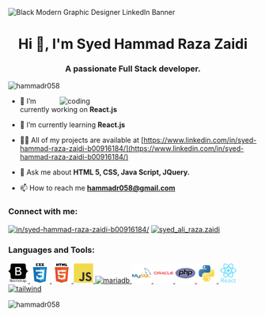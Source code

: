 
![Black Modern Graphic Designer LinkedIn Banner](https://github.com/hammadr058/hammadr058/assets/123302448/36be49cc-436f-4afc-ad60-8e9d2626fd20)


<h1 align="center">Hi 👋, I'm Syed Hammad Raza Zaidi</h1>
<h3 align="center">A passionate Full Stack developer.</h3>

<p align="left"> <img src="https://komarev.com/ghpvc/?username=hammadr058&label=Profile%20views&color=0e75b6&style=flat" alt="hammadr058" /> </p>

<img align="right" alt="coding" width="400" src="https://github.com/taranshehzad/taranshehzad/blob/main/giphy.gif?raw=true">

- 🔭 I’m currently working on **React.js**

- 🌱 I’m currently learning **React.js**

- 👨‍💻 All of my projects are available at [https://www.linkedin.com/in/syed-hammad-raza-zaidi-b00916184/](https://www.linkedin.com/in/syed-hammad-raza-zaidi-b00916184/)

- 💬 Ask me about **HTML 5, CSS, Java Script, JQuery.**

- 📫 How to reach me **hammadr058@gmail.com**

<h3 align="left">Connect with me:</h3>
<p align="left">
<a href="https://linkedin.com/in/in/syed-hammad-raza-zaidi-b00916184/" target="blank"><img align="center" src="https://raw.githubusercontent.com/rahuldkjain/github-profile-readme-generator/master/src/images/icons/Social/linked-in-alt.svg" alt="in/syed-hammad-raza-zaidi-b00916184/" height="30" width="40" /></a>
<a href="https://instagram.com/syed_ali_raza.zaidi" target="blank"><img align="center" src="https://raw.githubusercontent.com/rahuldkjain/github-profile-readme-generator/master/src/images/icons/Social/instagram.svg" alt="syed_ali_raza.zaidi" height="30" width="40" /></a>
</p>

<h3 align="left">Languages and Tools:</h3>
<p align="left"> <a href="https://getbootstrap.com" target="_blank" rel="noreferrer"> <img src="https://raw.githubusercontent.com/devicons/devicon/master/icons/bootstrap/bootstrap-plain-wordmark.svg" alt="bootstrap" width="40" height="40"/> </a> <a href="https://www.w3schools.com/css/" target="_blank" rel="noreferrer"> <img src="https://raw.githubusercontent.com/devicons/devicon/master/icons/css3/css3-original-wordmark.svg" alt="css3" width="40" height="40"/> </a> <a href="https://www.w3.org/html/" target="_blank" rel="noreferrer"> <img src="https://raw.githubusercontent.com/devicons/devicon/master/icons/html5/html5-original-wordmark.svg" alt="html5" width="40" height="40"/> </a> <a href="https://developer.mozilla.org/en-US/docs/Web/JavaScript" target="_blank" rel="noreferrer"> <img src="https://raw.githubusercontent.com/devicons/devicon/master/icons/javascript/javascript-original.svg" alt="javascript" width="40" height="40"/> </a> <a href="https://mariadb.org/" target="_blank" rel="noreferrer"> <img src="https://www.vectorlogo.zone/logos/mariadb/mariadb-icon.svg" alt="mariadb" width="40" height="40"/> </a> <a href="https://www.mysql.com/" target="_blank" rel="noreferrer"> <img src="https://raw.githubusercontent.com/devicons/devicon/master/icons/mysql/mysql-original-wordmark.svg" alt="mysql" width="40" height="40"/> </a> <a href="https://www.oracle.com/" target="_blank" rel="noreferrer"> <img src="https://raw.githubusercontent.com/devicons/devicon/master/icons/oracle/oracle-original.svg" alt="oracle" width="40" height="40"/> </a> <a href="https://www.php.net" target="_blank" rel="noreferrer"> <img src="https://raw.githubusercontent.com/devicons/devicon/master/icons/php/php-original.svg" alt="php" width="40" height="40"/> </a> <a href="https://www.python.org" target="_blank" rel="noreferrer"> <img src="https://raw.githubusercontent.com/devicons/devicon/master/icons/python/python-original.svg" alt="python" width="40" height="40"/> </a> <a href="https://reactjs.org/" target="_blank" rel="noreferrer"> <img src="https://raw.githubusercontent.com/devicons/devicon/master/icons/react/react-original-wordmark.svg" alt="react" width="40" height="40"/> </a> <a href="https://tailwindcss.com/" target="_blank" rel="noreferrer"> <img src="https://www.vectorlogo.zone/logos/tailwindcss/tailwindcss-icon.svg" alt="tailwind" width="40" height="40"/> </a> </p>

<p><img align="center" src="https://github-readme-stats.vercel.app/api/top-langs?username=hammadr058&show_icons=true&locale=en&layout=compact" alt="hammadr058" /></p>
